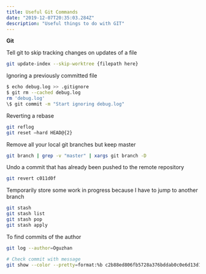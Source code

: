 ```yaml
---
title: Useful Git Commands
date: "2019-12-07T20:35:03.284Z"
description: "Useful things to do with GIT"
---
```


**Git**

Tell git to skip tracking changes on updates of a file
```bash
git update-index --skip-worktree {filepath here}

```

Ignoring a previously committed file

```bash
$ echo debug.log >> .gitignore
$ git rm --cached debug.log
rm 'debug.log'
\$ git commit -m "Start ignoring debug.log"
```

Reverting a rebase

```bash
git reflog
git reset —hard HEAD@{2}
```

Remove all your local git branches but keep master

```bash
git branch | grep -v "master" | xargs git branch -D
```

Undo a commit that has already been pushed to the remote repository

```bash
git revert c011d0f
```

Temporarily store some work in progress because I have to jump to another branch

```bash
git stash
git stash list
git stash pop
git stash apply
```

To find commits of the author
```bash
git log --author=Oguzhan

# Check commit with message
git show --color --pretty=format:%b c2b88ed806fb5728a376bddab0c0e6d13d1ee15a

```
